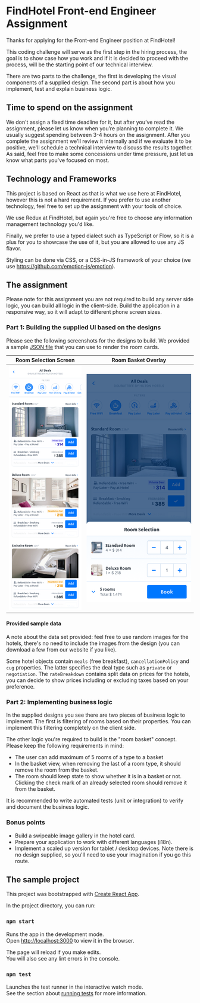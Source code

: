 # FindHotel Front-end Engineer Assignment

Thanks for applying for the Front-end Engineer position at FindHotel!

This coding challenge will serve as the first step in the hiring process, the goal is to show case how you work and if it is decided to proceed with the process, will be the starting point of our technical interview.

There are two parts to the challenge, the first is developing the visual components of a supplied design. The second part is about how you implement, test and explain business logic.

## Time to spend on the assignment

We don't assign a fixed time deadline for it, but after you’ve read the assignment, please let us know when you’re planning to complete it. We usually suggest spending between 3-4 hours on the assignment. After you complete the assignment we'll review it internally and if we evaluate it to be positive, we'll schedule a technical interview to discuss the results together. As said, feel free to make some concessions under time pressure, just let us know what parts you've focused on most.

## Technology and Frameworks

This project is based on React as that is what we use here at FindHotel, however this is not a hard requirement. If you prefer to use another technology, feel free to set up the assignment with your tools of choice.

We use Redux at FindHotel, but again you're free to choose any information management technology you'd like.

Finally, we prefer to use a typed dialect such as TypeScript or Flow, so it is a plus for you to showcase the use of it, but you are allowed to use any JS flavor.

Styling can be done via CSS, or a CSS-in-JS framework of your choice (we use https://github.com/emotion-js/emotion).

## The assignment

Please note for this assignment you are not required to build any server side logic, you can build all logic in the client-side.
Build the application in a responsive way, so it will adapt to different phone screen sizes.

### Part 1: Building the supplied UI based on the designs

Please see the following screenshots for the designs to build. We provided a sample [JSON file](sample-hotel-data.json) that you can use to render the room cards.

Room Selection Screen | Room Basket Overlay
-|-
![Room Selection](1-room-selection.png "Room Selection Screen") | ![Room Basket Overlay](2-room-basket-overlay.png "Room Basket Overlay")


#### Provided sample data
A note about the data set provided: feel free to use random images for the hotels, there's no need to include the images from the design (you can download a few from our website if you like).

Some hotel objects contain `meals` (free breakfast), `cancellationPolicy` and `cug` properties. The latter specifies the deal type such as `private` or `negotiation`. The `rateBreakdown` contains split data on prices for the hotels, you can decide to show prices including or excluding taxes based on your preference.

### Part 2: Implementing business logic

In the supplied designs you see there are two pieces of business logic to implement. The first is filtering of rooms based on their properties. You can implement this filtering completely on the client side.

The other logic you're required to build is the "room basket" concept. Please keep the following requirements in mind:

* The user can add maximum of 5 rooms of a type to a basket
* In the basket view, when removing the last of a room type, it should remove the room from the basket.
* The room should keep state to show whether it is in a basket or not. Clicking the check mark of an already selected room should remove it from the basket.

It is recommended to write automated tests (unit or integration) to verify and document the business logic.

### Bonus points

* Build a swipeable image gallery in the hotel card.
* Prepare your application to work with different languages (i18n).
* Implement a scaled up version for tablet / desktop devices. Note there is no design supplied, so you'll need to use your imagination if you go this route.

## The sample project

This project was bootstrapped with [Create React App](https://github.com/facebook/create-react-app).

In the project directory, you can run:

### `npm start`

Runs the app in the development mode.<br />
Open [http://localhost:3000](http://localhost:3000) to view it in the browser.

The page will reload if you make edits.<br />
You will also see any lint errors in the console.

### `npm test`

Launches the test runner in the interactive watch mode.<br />
See the section about [running tests](https://facebook.github.io/create-react-app/docs/running-tests) for more information.
